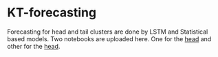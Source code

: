 # KT-forecasting

Forecasting for head and tail clusters are done by LSTM and Statistical based models. Two notebooks are uploaded here. One for the <a href="tail_noFE.ipynb" target="_blank">head</a>  and other for the <a href="head_noFE.ipynb" target="_blank">head</a>. 
